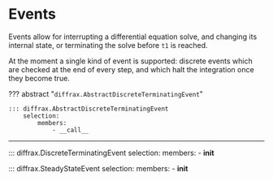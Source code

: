 # Events

Events allow for interrupting a differential equation solve, and changing its internal state, or terminating the solve before `t1` is reached.

At the moment a single kind of event is supported: discrete events which are checked at the end of every step, and which halt the integration once they become true.

??? abstract "`diffrax.AbstractDiscreteTerminatingEvent`"

    ::: diffrax.AbstractDiscreteTerminatingEvent
        selection:
            members:
                - __call__

---

::: diffrax.DiscreteTerminatingEvent
    selection:
        members:
            - __init__

::: diffrax.SteadyStateEvent
    selection:
        members:
            - __init__
